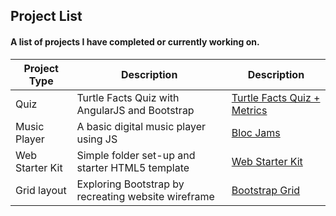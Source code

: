 ## Project List
#### A list of projects I have completed or currently working on.

Project Type  | Description   | Description
------------- | ------------- | -------------
Quiz | Turtle Facts Quiz with AngularJS and Bootstrap  | [Turtle Facts Quiz + Metrics](http://www.jagawebdev.com/turtleFacts/)
Music Player |  	A basic digital music player using JS  | [Bloc Jams](http://www.jagawebdev.com/bloc-jams/)
Web Starter Kit  | Simple folder set-up and starter HTML5 template | [Web Starter Kit](http://www.jagawebdev.com/web-starter-kit/)
Grid layout  | Exploring Bootstrap by recreating website wireframe | [Bootstrap Grid](http://www.jagawebdev.com/bootstrap-grid/)


